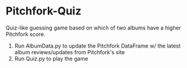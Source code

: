 # Pitchfork-Quiz
Quiz-like guessing game based on which of two albums have a higher Pitchfork score.

1. Run AlbumData.py to update the Pitchfork DataFrame w/ the latest album reviews/updates from Pitchfork's site
2. Run Quiz.py to play the game
